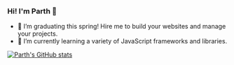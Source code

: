 ### Hi! I'm Parth 👋

<!--
**partheus/partheus** is a ✨ _special_ ✨ repository because its `README.md` (this file) appears on your GitHub profile.

Here are some ideas to get you started:

- 🔭 I’m currently working on ...
- 🌱 I’m currently learning ...
- 👯 I’m looking to collaborate on ...
- 🤔 I’m looking for help with ...
- 💬 Ask me about ...
- 📫 How to reach me: ...
- 😄 Pronouns: ...
- ⚡ Fun fact: ...
-->

- 🔭 I’m graduating this spring! Hire me to build your websites and manage your projects.
- 🌱 I’m currently learning a variety of JavaScript frameworks and libraries.

[![Parth's GitHub stats](https://github-readme-stats.vercel.app/api?username=partheus&show_icons=true&theme=radical?&hide=issues,contribs)](https://github.com/partheus/github-readme-stats)
